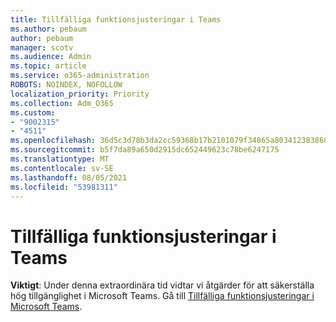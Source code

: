 ```yaml
---
title: Tillfälliga funktionsjusteringar i Teams
ms.author: pebaum
author: pebaum
manager: scotv
ms.audience: Admin
ms.topic: article
ms.service: o365-administration
ROBOTS: NOINDEX, NOFOLLOW
localization_priority: Priority
ms.collection: Adm_O365
ms.custom:
- "9002315"
- "4511"
ms.openlocfilehash: 36d5c3d78b3da2cc59368b17b2101079f34865a80341238386041446fb972abe
ms.sourcegitcommit: b5f7da89a650d2915dc652449623c78be6247175
ms.translationtype: MT
ms.contentlocale: sv-SE
ms.lasthandoff: 08/05/2021
ms.locfileid: "53981311"
---
```

# <a name="teams-temporary-feature-adjustments"></a>Tillfälliga funktionsjusteringar i Teams

**Viktigt**: Under denna extraordinära tid vidtar vi åtgärder för att säkerställa hög tillgänglighet i Microsoft Teams. Gå till [Tillfälliga funktionsjusteringar i Microsoft Teams](https://admin.microsoft.com/Adminportal/Home?source=applauncher#MessageCenter?id=MC206581).
